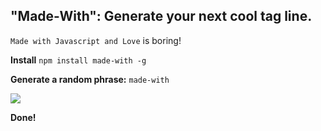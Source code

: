 ## "Made-With": Generate your next cool tag line.

`Made with Javascript and Love` is boring!

**Install**
`npm install made-with -g`

**Generate a random phrase:**
`made-with`

![](https://github.com/teesloane/made-with/blob/master/screenshot.png)

**Done!**
